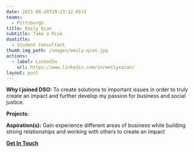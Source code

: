 ```yaml
---
date: 2021-08-28T19:23:12.657Z
teams:
  - Pittsburgh
title: Emily Qian
subtitle: Take a Risk
dsotitle:
  - Student Consultant
thumb_img_path: /images/emily-qian.jpg
actions:
  - label: LinkedIn
    url: https://www.linkedin.com/in/emilyxqian/
layout: post
---
```

**Why I joined DSO:** To create solutions to important issues in order to truly create an impact and further develop my passion for business and social justice.

**Projects:**

**Aspiration(s):** Gain experience different areas of business while building strong relationships and working with others to create an impact

**[Get In Touch](mailto:emilyqian@dsoglobal.org)**
